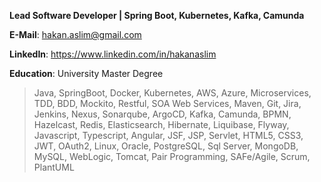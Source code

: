 **Lead Software Developer | Spring Boot, Kubernetes, Kafka, Camunda**

**E-Mail**: hakan.aslim@gmail.com

**LinkedIn**: https://www.linkedin.com/in/hakanaslim

**Education**: University Master Degree

> Java, SpringBoot, Docker, Kubernetes, AWS, Azure,
Microservices, TDD, BDD, Mockito, Restful, SOA Web Services,
Maven, Git, Jira, Jenkins, Nexus, Sonarqube, ArgoCD,
Kafka, Camunda, BPMN, Hazelcast, Redis, Elasticsearch, Hibernate, Liquibase, Flyway,
Javascript, Typescript, Angular, JSF, JSP, Servlet, HTML5, CSS3, JWT, OAuth2,
Linux, Oracle, PostgreSQL, Sql Server, MongoDB, MySQL, WebLogic, Tomcat,
Pair Programming, SAFe/Agile, Scrum, PlantUML



